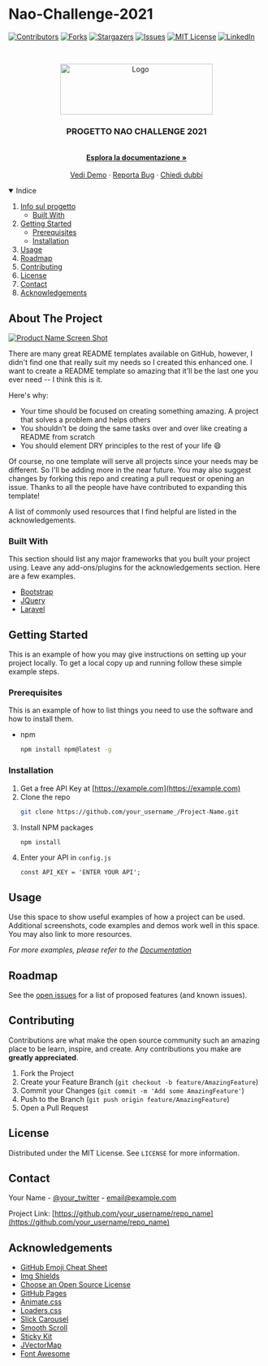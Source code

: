 # Nao-Challenge-2021

[![Contributors][contributors-shield]][contributors-url]
[![Forks][forks-shield]][forks-url]
[![Stargazers][stars-shield]][stars-url]
[![Issues][issues-shield]][issues-url]
[![MIT License][license-shield]][license-url]
[![LinkedIn][linkedin-shield]][linkedin-url]

<br />
<p align="center">
  <a href="https://github.com/AY02/Nao-Challenge-2021">
    <img src="https://www.naochallenge.it/wp-content/uploads/2020/07/logopiccolo.png" alt="Logo" width="300" height="100">
  </a>

  <h3 align="center">PROGETTO NAO CHALLENGE 2021</h3>

  <p align="center">
    <br />
    <a href="https://github.com/AY02/Nao-Challenge-2021"><strong>Esplora la documentazione »</strong></a>
    <br />
    <br />
    <a href="https://github.com/AY02/Nao-Challenge-2021">Vedi Demo</a>
    ·
    <a href="https://github.com/AY02/Nao-Challenge-2021/issues">Reporta Bug</a>
    ·
    <a href="https://github.com/AY02/Nao-Challenge-2021/issues">Chiedi dubbi</a>
  </p>
</p>

<details open="open">
  <summary>Indice</summary>
  <ol>
    <li>
      <a href="#about-the-project">Info sul progetto</a>
      <ul>
        <li><a href="#built-with">Built With</a></li>
      </ul>
    </li>
    <li>
      <a href="#getting-started">Getting Started</a>
      <ul>
        <li><a href="#prerequisites">Prerequisites</a></li>
        <li><a href="#installation">Installation</a></li>
      </ul>
    </li>
    <li><a href="#usage">Usage</a></li>
    <li><a href="#roadmap">Roadmap</a></li>
    <li><a href="#contributing">Contributing</a></li>
    <li><a href="#license">License</a></li>
    <li><a href="#contact">Contact</a></li>
    <li><a href="#acknowledgements">Acknowledgements</a></li>
  </ol>
</details>



<!-- ABOUT THE PROJECT -->
## About The Project

[![Product Name Screen Shot][product-screenshot]](https://example.com)

There are many great README templates available on GitHub, however, I didn't find one that really suit my needs so I created this enhanced one. I want to create a README template so amazing that it'll be the last one you ever need -- I think this is it.

Here's why:
* Your time should be focused on creating something amazing. A project that solves a problem and helps others
* You shouldn't be doing the same tasks over and over like creating a README from scratch
* You should element DRY principles to the rest of your life :smile:

Of course, no one template will serve all projects since your needs may be different. So I'll be adding more in the near future. You may also suggest changes by forking this repo and creating a pull request or opening an issue. Thanks to all the people have have contributed to expanding this template!

A list of commonly used resources that I find helpful are listed in the acknowledgements.

### Built With

This section should list any major frameworks that you built your project using. Leave any add-ons/plugins for the acknowledgements section. Here are a few examples.
* [Bootstrap](https://getbootstrap.com)
* [JQuery](https://jquery.com)
* [Laravel](https://laravel.com)



<!-- GETTING STARTED -->
## Getting Started

This is an example of how you may give instructions on setting up your project locally.
To get a local copy up and running follow these simple example steps.

### Prerequisites

This is an example of how to list things you need to use the software and how to install them.
* npm
  ```sh
  npm install npm@latest -g
  ```

### Installation

1. Get a free API Key at [https://example.com](https://example.com)
2. Clone the repo
   ```sh
   git clone https://github.com/your_username_/Project-Name.git
   ```
3. Install NPM packages
   ```sh
   npm install
   ```
4. Enter your API in `config.js`
   ```JS
   const API_KEY = 'ENTER YOUR API';
   ```



<!-- USAGE EXAMPLES -->
## Usage

Use this space to show useful examples of how a project can be used. Additional screenshots, code examples and demos work well in this space. You may also link to more resources.

_For more examples, please refer to the [Documentation](https://example.com)_



<!-- ROADMAP -->
## Roadmap

See the [open issues](https://github.com/othneildrew/Best-README-Template/issues) for a list of proposed features (and known issues).



<!-- CONTRIBUTING -->
## Contributing

Contributions are what make the open source community such an amazing place to be learn, inspire, and create. Any contributions you make are **greatly appreciated**.

1. Fork the Project
2. Create your Feature Branch (`git checkout -b feature/AmazingFeature`)
3. Commit your Changes (`git commit -m 'Add some AmazingFeature'`)
4. Push to the Branch (`git push origin feature/AmazingFeature`)
5. Open a Pull Request



<!-- LICENSE -->
## License

Distributed under the MIT License. See `LICENSE` for more information.



<!-- CONTACT -->
## Contact

Your Name - [@your_twitter](https://twitter.com/your_username) - email@example.com

Project Link: [https://github.com/your_username/repo_name](https://github.com/your_username/repo_name)



<!-- ACKNOWLEDGEMENTS -->
## Acknowledgements
* [GitHub Emoji Cheat Sheet](https://www.webpagefx.com/tools/emoji-cheat-sheet)
* [Img Shields](https://shields.io)
* [Choose an Open Source License](https://choosealicense.com)
* [GitHub Pages](https://pages.github.com)
* [Animate.css](https://daneden.github.io/animate.css)
* [Loaders.css](https://connoratherton.com/loaders)
* [Slick Carousel](https://kenwheeler.github.io/slick)
* [Smooth Scroll](https://github.com/cferdinandi/smooth-scroll)
* [Sticky Kit](http://leafo.net/sticky-kit)
* [JVectorMap](http://jvectormap.com)
* [Font Awesome](https://fontawesome.com)





<!-- MARKDOWN LINKS & IMAGES -->
<!-- https://www.markdownguide.org/basic-syntax/#reference-style-links -->
[contributors-shield]: https://img.shields.io/github/contributors/AY02/Nao-Challenge-2021.svg?style=for-the-badge
[contributors-url]: https://github.com/AY02/Nao-Challenge-2021/graphs/contributors
[forks-shield]: https://img.shields.io/github/forks/AY02/Nao-Challenge-2021.svg?style=for-the-badge
[forks-url]: https://github.com/AY02/Nao-Challenge-2021/network/members
[stars-shield]: https://img.shields.io/github/stars/AY02/Nao-Challenge-2021.svg?style=for-the-badge
[stars-url]: https://github.com/AY02/Nao-Challenge-2021/stargazers
[issues-shield]: https://img.shields.io/github/issues/AY02/Nao-Challenge-2021.svg?style=for-the-badge
[issues-url]: https://github.com/AY02/Nao-Challenge-2021/issues
[license-shield]: https://img.shields.io/github/license/AY02/Nao-Challenge-2021.svg?style=for-the-badge
[license-url]: https://github.com/AY02/Nao-Challenge-2021/blob/main/LICENSE
[linkedin-shield]: https://img.shields.io/badge/-LinkedIn-black.svg?style=for-the-badge&logo=linkedin&colorB=555
[linkedin-url]: https://linkedin.com/in/alessio-yang-814b59201
[product-screenshot]: images/screenshot.png
